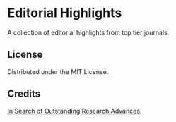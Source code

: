 # Editorial Highlights

A collection of editorial highlights from top tier journals. 

## License

Distributed under the MIT License.

## Credits

[In Search of Outstanding Research Advances](https://zenodo.org/record/4155204). 

